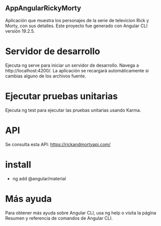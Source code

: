 ## AppAngularRickyMorty
Aplicación que muestra los personajes de la serie de televicion Rick y Morty, con sus detalles.
Este proyecto fue generado con Angular CLI versión 19.2.5.

# Servidor de desarrollo
Ejecuta ng serve para iniciar un servidor de desarrollo. Navega a http://localhost:4200/. La aplicación se recargará automáticamente si cambias alguno de los archivos fuente.

# Ejecutar pruebas unitarias
Ejecuta ng test para ejecutar las pruebas unitarias usando Karma.

# API
Se consulta esta API:
https://rickandmortyapi.com/

# install
- ng add @angular/material

# Más ayuda
Para obtener más ayuda sobre Angular CLI, usa ng help o visita la página Resumen y referencia de comandos de Angular CLI.


